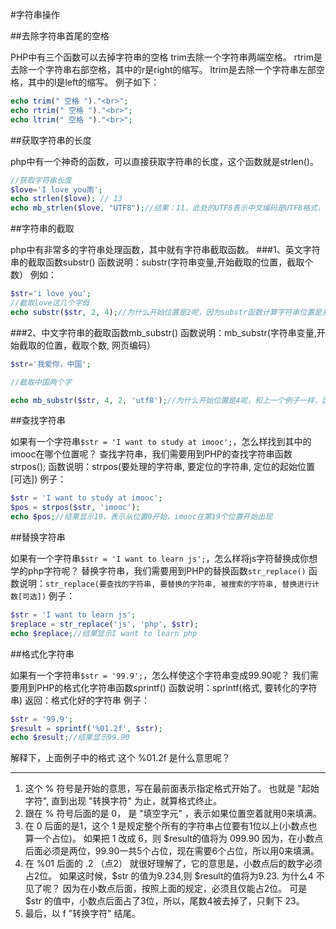 #字符串操作

##去除字符串首尾的空格

PHP中有三个函数可以去掉字符串的空格
trim去除一个字符串两端空格。
rtrim是去除一个字符串右部空格，其中的r是right的缩写。
ltrim是去除一个字符串左部空格，其中的l是left的缩写。
例子如下：
```php
echo trim(" 空格 ")."<br>";
echo rtrim(" 空格 ")."<br>";
echo ltrim(" 空格 ")."<br>";
```
##获取字符串的长度

php中有一个神奇的函数，可以直接获取字符串的长度，这个函数就是strlen()。
```php
//获取字符串长度
$love='I love you雨';
echo strlen($love); // 13
echo mb_strlen($love, "UTF8");//结果：11，此处的UTF8表示中文编码是UTF8格式，中文一般采用UTF8编码
```
##字符串的截取

php中有非常多的字符串处理函数，其中就有字符串截取函数。
###1、英文字符串的截取函数substr()
函数说明：substr(字符串变量,开始截取的位置，截取个数）
例如：
```php
$str='i love you';
//截取love这几个字母
echo substr($str, 2, 4);//为什么开始位置是2呢，因为substr函数计算字符串位置是从0开始的，也就是0的位置是i,1的位置是空格，l的位置是2。从位置2开始取4个字符，就是love。
```
###2、中文字符串的截取函数mb_substr()
函数说明：mb_substr(字符串变量,开始截取的位置，截取个数, 网页编码）
```php
$str='我爱你，中国';

//截取中国两个字

echo mb_substr($str, 4, 2, 'utf8');//为什么开始位置是4呢，和上一个例子一样，因为mb_substr函数计算汉字位置是从0开始的，也就是0的位置是我,1的位置是爱，4的位置是中。从位置4开始取2个汉字，就是中国。中文编码一般是utf8格式
```
##查找字符串

如果有一个字符串`$str = 'I want to study at imooc';`，怎么样找到其中的imooc在哪个位置呢？
查找字符串，我们需要用到PHP的查找字符串函数strpos();
函数说明：strpos(要处理的字符串, 要定位的字符串, 定位的起始位置[可选])
例子：
```php
$str = 'I want to study at imooc';
$pos = strpos($str, 'imooc');
echo $pos;//结果显示19，表示从位置0开始，imooc在第19个位置开始出现
```
##替换字符串

如果有一个字符串`$str = 'I want to learn js';`，怎么样将js字符替换成你想学的php字符呢？
替换字符串，我们需要用到PHP的替换函数`str_replace()`
函数说明：`str_replace(要查找的字符串, 要替换的字符串, 被搜索的字符串, 替换进行计数[可选])`
例子：
```php
$str = 'I want to learn js';
$replace = str_replace('js', 'php', $str);
echo $replace;//结果显示I want to learn php
```
##格式化字符串

如果有一个字符串`$str = '99.9';`，怎么样使这个字符串变成99.90呢？
我们需要用到PHP的格式化字符串函数sprintf()
函数说明：sprintf(格式, 要转化的字符串)
返回：格式化好的字符串
例子：
```php
$str = '99.9';
$result = sprintf('%01.2f', $str);
echo $result;//结果显示99.90
```
解释下，上面例子中的格式
这个 %01.2f 是什么意思呢？

-------
1. 这个 % 符号是开始的意思，写在最前面表示指定格式开始了。 也就是 "起始字符", 直到出现 "转换字符" 为止，就算格式终止。
2. 跟在 % 符号后面的是 0， 是 "填空字元" ，表示如果位置空着就用0来填满。
3. 在 0 后面的是1，这个 1 是规定整个所有的字符串占位要有1位以上(小数点也算一个占位)。
    如果把 1 改成 6，则 $result的值将为 099.90
    因为，在小数点后面必须是两位，99.90一共5个占位，现在需要6个占位，所以用0来填满。
4. 在 %01 后面的 .2 （点2） 就很好理解了，它的意思是，小数点后的数字必须占2位。 如果这时候，$str 的值为9.234,则 $result的值将为9.23.
    为什么4 不见了呢？ 因为在小数点后面，按照上面的规定，必须且仅能占2位。 可是 $str 的值中，小数点后面占了3位，所以，尾数4被去掉了，只剩下 23。
5. 最后，以 f "转换字符" 结尾。


